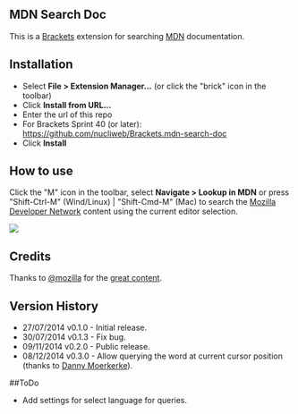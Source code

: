 ## MDN Search Doc

This is a [Brackets](http://brackets.io) extension for searching [MDN](http://developer.mozilla.org/en-US/search) documentation.

## Installation

* Select **File > Extension Manager...** (or click the "brick" icon in the toolbar)
* Click **Install from URL...**
* Enter the url of this repo
 * For Brackets Sprint 40 (or later): https://github.com/nucliweb/Brackets.mdn-search-doc
* Click **Install**

## How to use

Click the "M" icon in the toolbar, select **Navigate > Lookup in MDN** or press "Shift-Ctrl-M" (Wind/Linux) | "Shift-Cmd-M" (Mac) to search the [Mozilla Developer Network](http://developer.mozilla.org/en-US/search) content using the current editor selection.

![](https://raw.github.com/nucliweb/Brackets.mdn-search-doc/master/images/screenshot-0.1.1.png)

## Credits

Thanks to [@mozilla](http://twitter.com/mozilla) for the [great content](http://developer.mozilla.org).

## Version History

- 27/07/2014 v0.1.0 - Initial release.
- 30/07/2014 v0.1.3 - Fix bug.
- 09/11/2014 v0.2.0 - Public release.
- 08/12/2014 v0.3.0 - Allow querying the word at current cursor position (thanks to [Danny Moerkerke](https://github.com/DannyMoerkerke)).

##ToDo

- Add settings for select language for queries.
